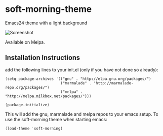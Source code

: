 soft-morning-theme
==================

Emacs24 theme with a light background

![Screenshot](https://github.com/mswift42/soft-morning-theme/raw/master/Screenshot.png)

Available on Melpa.

Installation Instructions
-------------------------

add the following lines to your init.el (only if you have not done so already):

    (setq package-archives '(("gnu" . "http://elpa.gnu.org/packages/")
                             ("marmalade" . "http://marmalade-repo.org/packages/")
                             ("melpa" . "http://melpa.milkbox.net/packages/")))

    (package-initialize)



This will add the gnu, marmalade and melpa repos to your emacs setup.
To use the soft-morning theme when starting emacs:

    (load-theme 'soft-morning)




